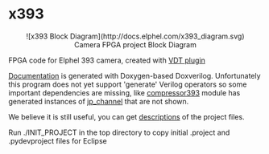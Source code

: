 x393
=====

<center> ![x393 Block Diagram](http://docs.elphel.com/x393_diagram.svg) </center>

<center>Camera FPGA project Block Diagram</center>

FPGA code for Elphel 393 camera, created with [VDT plugin](https://github.com/Elphel/vdt-plugin)

[Documentation](http://docs.elphel.com/x393) is generated with Doxygen-based Doxverilog. Unfortunately this program does not yet support 'generate' Verilog operators so some important dependencies are missing, like [compressor393](http://docs.elphel.com/x393/classcompressor393.html) module has generated instances of [jp_channel](http://docs.elphel.com/x393/classjp__channel.html) that are not shown.

We believe it is still useful, you can get [descriptions](http://docs.elphel.com/x393/files.html) of the project files.

Run ./INIT_PROJECT in the top directory to copy initial .project and .pydevproject files for Eclipse
